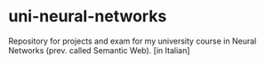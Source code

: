 # uni-neural-networks

Repository for projects and exam for my university course in Neural Networks (prev. called Semantic Web). [in Italian]
